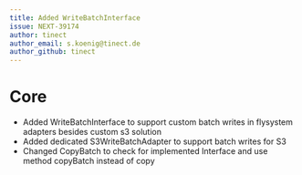 ```yaml
---
title: Added WriteBatchInterface
issue: NEXT-39174
author: tinect
author_email: s.koenig@tinect.de
author_github: tinect
---
```


# Core

* Added WriteBatchInterface to support custom batch writes in flysystem adapters besides custom s3 solution
* Added dedicated S3WriteBatchAdapter to support batch writes for S3
* Changed CopyBatch to check for implemented Interface and use method copyBatch instead of copy

